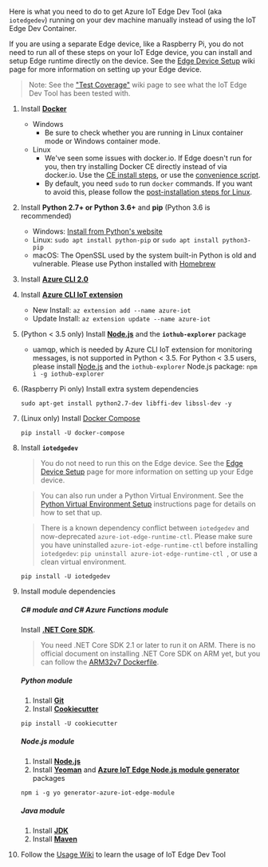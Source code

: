 Here is what you need to do to get Azure IoT Edge Dev Tool (aka `iotedgedev`) running on your dev machine manually instead of using the IoT Edge Dev Container.

If you are using a separate Edge device, like a Raspberry Pi, you do not need to run all of these steps on your IoT Edge device, you can install and setup Edge runtime directly on the device. See the [Edge Device Setup](edge-device-setup) wiki page for more information on setting up your Edge device.

> Note: See the ["Test Coverage"](test-coverage) wiki page to see what the IoT Edge Dev Tool has been tested with.

1. Install **[Docker](https://docs.docker.com/engine/installation/)**
    - Windows    
        - Be sure to check whether you are running in Linux container mode or Windows container mode.
    - Linux
        - We've seen some issues with docker.io. If Edge doesn't run for you, then try installing Docker CE directly instead of via docker.io. Use the [CE install steps](https://docs.docker.com/engine/installation/linux/docker-ce/ubuntu/#install-docker-ce), or use the [convenience script](https://docs.docker.com/engine/installation/linux/docker-ce/ubuntu/#install-using-the-convenience-script).
        - By default, you need `sudo` to run `docker` commands. If you want to avoid this, please follow the [post-installation steps for Linux](https://docs.docker.com/install/linux/linux-postinstall/#manage-docker-as-a-non-root-user).
        
1. Install **Python 2.7+ or Python 3.6+** and **pip** (Python 3.6 is recommended)
    - Windows: [Install from Python's website](https://www.python.org/downloads/)
    - Linux: `sudo apt install python-pip` or `sudo apt install python3-pip`
    - macOS: The OpenSSL used by the system built-in Python is old and vulnerable. Please use Python installed with [Homebrew](https://docs.brew.sh/Homebrew-and-Python)
    
1. Install **[Azure CLI 2.0](https://docs.microsoft.com/en-us/cli/azure/install-azure-cli?view=azure-cli-latest)**

1. Install **[Azure CLI IoT extension](https://github.com/Azure/azure-iot-cli-extension/)**

    - New Install: `az extension add --name azure-iot`
    - Update Install: `az extension update --name azure-iot`

1. (Python < 3.5 only) Install **[Node.js](https://nodejs.org/en/download/)** and the **`iothub-explorer`** package

    - uamqp, which is needed by Azure CLI IoT extension for monitoring messages, is not supported in Python < 3.5. For Python < 3.5 users, please install [Node.js](https://nodejs.org/en/download/) and the `iothub-explorer` Node.js package: `npm i -g iothub-explorer`

1. (Raspberry Pi only) Install extra system dependencies

    ```
    sudo apt-get install python2.7-dev libffi-dev libssl-dev -y
    ```

1. (Linux only) Install [Docker Compose](https://docs.docker.com/compose/)

    ```
    pip install -U docker-compose
    ```

1. Install **`iotedgedev`**

    > You do not need to run this on the Edge device. See the [Edge Device Setup](edge-device-setup) page for more information on setting up your Edge device.

    > You can also run under a Python Virtual Environment.  See the [Python Virtual Environment Setup](python-virtual-environment-setup) instructions page for details on how to set that up.

    > There is a known dependency conflict between `iotedgedev` and now-deprecated `azure-iot-edge-runtime-ctl`. Please make sure you have uninstalled `azure-iot-edge-runtime-ctl` before installing `iotedgedev`: `pip uninstall azure-iot-edge-runtime-ctl `, or use a clean virtual environment.

    ```
    pip install -U iotedgedev
    ```

1. Install module dependencies
    ##### C# module and C# Azure Functions module
    Install **[.NET Core SDK](https://www.microsoft.com/net/download)**.
    > You need .NET Core SDK 2.1 or later to run it on ARM. There is no official document on installing .NET Core SDK on ARM yet, but you can follow the [ARM32v7 Dockerfile](https://github.com/dotnet/dotnet-docker/blob/master/src/sdk/3.1/buster/arm32v7/Dockerfile).
    
    ##### Python module
    1. Install **[Git](https://git-scm.com/)**
    2. Install **[Cookiecutter](https://github.com/audreyr/cookiecutter)**
    ```
    pip install -U cookiecutter
    ```

    ##### Node.js module
    1. Install **[Node.js](https://nodejs.org/en/download/)**
    2. Install **[Yeoman](http://yeoman.io/)** and **[Azure IoT Edge Node.js module generator](https://github.com/Azure/generator-azure-iot-edge-module)** packages
    ```
    npm i -g yo generator-azure-iot-edge-module
    ```

    ##### Java module
    1. Install **[JDK](https://www.oracle.com/technetwork/java/javase/downloads/index.html)**
    1. Install **[Maven](https://maven.apache.org/)**

1. Follow the [Usage Wiki](usage) to learn the usage of IoT Edge Dev Tool
